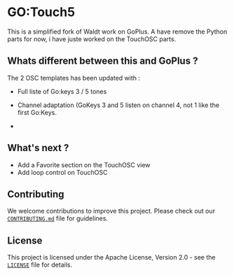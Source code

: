 # GO:Touch5

This is a simplified fork of Waldt work on GoPlus.
A have remove the Python parts for now, i have juste worked on the TouchOSC parts.

## Whats different between this and GoPlus ?

The 2 OSC templates has been updated with :
- Full liste of Go:keys 3 / 5 tones
- Channel adaptation (GoKeys 3 and 5 listen on channel 4, not 1 like the first Go:Keys.

- 
## What's next ?

- Add a Favorite section on the TouchOSC view
- Add loop control on TouchOSC



## Contributing

We welcome contributions to improve this project. Please check out our [`CONTRIBUTING.md`](CONTRIBUTING) file for guidelines.

## License

This project is licensed under the Apache License, Version 2.0 - see the [`LICENSE`](LICENSE) file for details.
